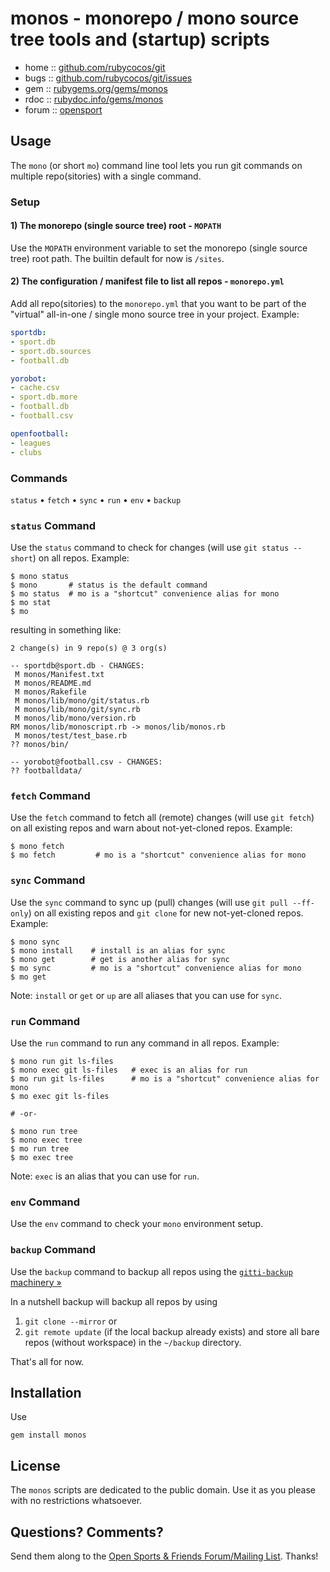# monos - monorepo / mono source tree tools and (startup) scripts


* home  :: [github.com/rubycocos/git](https://github.com/rubycocos/git)
* bugs  :: [github.com/rubycocos/git/issues](https://github.com/rubycocos/git/issues)
* gem   :: [rubygems.org/gems/monos](https://rubygems.org/gems/monos)
* rdoc  :: [rubydoc.info/gems/monos](http://rubydoc.info/gems/monos)
* forum :: [opensport](http://groups.google.com/group/opensport)




## Usage

The `mono` (or short `mo`) command line tool lets you run
git commands on multiple repo(sitories) with a single command.



### Setup

#### 1) The monorepo (single source tree) root - `MOPATH`

Use the `MOPATH` environment variable to set the monorepo (single source tree) root
path. The builtin default for now is `/sites`.

#### 2) The configuration / manifest file to list all repos - `monorepo.yml`


Add all repo(sitories) to the `monorepo.yml` that you want
to be part of the "virtual" all-in-one / single mono source tree
in your project. Example:

``` yaml
sportdb:
- sport.db
- sport.db.sources
- football.db

yorobot:
- cache.csv
- sport.db.more
- football.db
- football.csv

openfootball:
- leagues
- clubs
```



### Commands

`status` • `fetch` • `sync` • `run` • `env` • `backup`

### `status` Command

Use the `status` command to check for changes (will use `git status --short`) on all repos. Example:

```
$ mono status
$ mono       # status is the default command
$ mo status  # mo is a "shortcut" convenience alias for mono
$ mo stat
$ mo
```

resulting in something like:

```
2 change(s) in 9 repo(s) @ 3 org(s)

-- sportdb@sport.db - CHANGES:
 M monos/Manifest.txt
 M monos/README.md
 M monos/Rakefile
 M monos/lib/mono/git/status.rb
 M monos/lib/mono/git/sync.rb
 M monos/lib/mono/version.rb
RM monos/lib/monoscript.rb -> monos/lib/monos.rb
 M monos/test/test_base.rb
?? monos/bin/

-- yorobot@football.csv - CHANGES:
?? footballdata/
```


### `fetch` Command

Use the `fetch` command to fetch all (remote) changes (will use `git fetch`) on all existing repos and warn about not-yet-cloned repos. Example:

```
$ mono fetch
$ mo fetch         # mo is a "shortcut" convenience alias for mono
```



### `sync` Command


Use the `sync` command to sync up (pull) changes (will use `git pull --ff-only`) on all existing repos and `git clone` for new not-yet-cloned repos. Example:

```
$ mono sync
$ mono install    # install is an alias for sync
$ mono get        # get is another alias for sync
$ mo sync         # mo is a "shortcut" convenience alias for mono
$ mo get
```

Note:  `install` or `get` or `up` are all aliases that you can use for `sync`.


### `run` Command

Use the `run` command to run any command in all repos. Example:

```
$ mono run git ls-files
$ mono exec git ls-files   # exec is an alias for run
$ mo run git ls-files      # mo is a "shortcut" convenience alias for mono
$ mo exec git ls-files

# -or-

$ mono run tree
$ mono exec tree
$ mo run tree
$ mo exec tree
```

Note: `exec` is an alias that you can use for `run`.



### `env` Command

Use the `env` command to check your `mono` environment setup.




### `backup` Command

Use the `backup` command to backup all repos using
the [`gitti-backup` machinery »](https://github.com/rubycocos/git/tree/master/gitti-backup)

In a nutshell backup will backup all repos by using
1. `git clone --mirror` or
2. `git remote update`  (if the local backup already exists)
and store all bare repos (without workspace) in the `~/backup` directory.



That's all for now.



## Installation

Use

    gem install monos


## License

The `monos` scripts are dedicated to the public domain.
Use it as you please with no restrictions whatsoever.


## Questions? Comments?

Send them along to the
[Open Sports & Friends Forum/Mailing List](http://groups.google.com/group/opensport).
Thanks!
